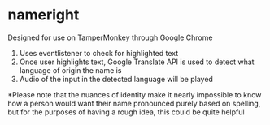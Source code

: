 # nameright

Designed for use on TamperMonkey through Google Chrome

  1. Uses eventlistener to check for highlighted text
  2. Once user highlights text, Google Translate API is used to detect what language of origin the name is
  3. Audio of the input in the detected language will be played
  
 
 *Please note that the nuances of identity make it nearly impossible to know how a person would want their name pronounced purely based on spelling, but for the purposes of having a rough idea, this could be quite helpful
